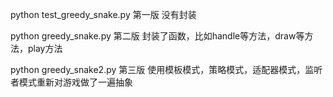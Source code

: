 python test_greedy_snake.py 第一版
没有封装

python greedy_snake.py 第二版
封装了函数，比如handle等方法，draw等方法，play方法

python greedy_snake2.py 第三版
使用模板模式，策略模式，适配器模式，监听者模式重新对游戏做了一遍抽象
